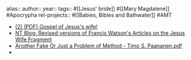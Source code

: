 alias::
author::
year::
tags:: #[[Jesus' bride]] #[[Mary Magdalene]] #Apocrypha
rel-projects:: #[[Babies, Bibles and Bathwater]] #AMT



- [(2) (PDF) Gospel of Jesus's wife!](https://www.researchgate.net/publication/335988717_Gospel_of_Jesus's_wife)
- [NT Blog: Revised versions of Francis Watson's Articles on the Jesus Wife Fragment](https://ntweblog.blogspot.com/2012/09/revised-versions-of-francis-watsons.html)
- [Another Fake Or Just a Problem of Method - Timo S. Paananen.pdf](https://blue.butler.edu/~jfmcgrat/GJW/Another%20Fake%20Or%20Just%20a%20Problem%20of%20Method%20by%20Timo%20S.%20Paananen.pdf)
-
